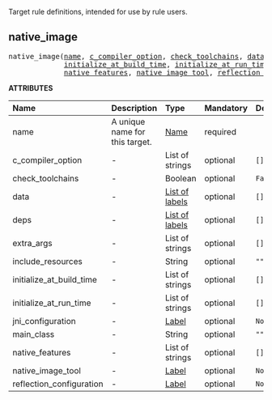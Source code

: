 <!-- Generated with Stardoc: http://skydoc.bazel.build -->

Target rule definitions, intended for use by rule users.

<a id="native_image"></a>

## native_image

<pre>
native_image(<a href="#native_image-name">name</a>, <a href="#native_image-c_compiler_option">c_compiler_option</a>, <a href="#native_image-check_toolchains">check_toolchains</a>, <a href="#native_image-data">data</a>, <a href="#native_image-deps">deps</a>, <a href="#native_image-extra_args">extra_args</a>, <a href="#native_image-include_resources">include_resources</a>,
             <a href="#native_image-initialize_at_build_time">initialize_at_build_time</a>, <a href="#native_image-initialize_at_run_time">initialize_at_run_time</a>, <a href="#native_image-jni_configuration">jni_configuration</a>, <a href="#native_image-main_class">main_class</a>,
             <a href="#native_image-native_features">native_features</a>, <a href="#native_image-native_image_tool">native_image_tool</a>, <a href="#native_image-reflection_configuration">reflection_configuration</a>)
</pre>

**ATTRIBUTES**

| Name                                                                       | Description                    | Type                                                                | Mandatory | Default            |
| :------------------------------------------------------------------------- | :----------------------------- | :------------------------------------------------------------------ | :-------- | :----------------- |
| <a id="native_image-name"></a>name                                         | A unique name for this target. | <a href="https://bazel.build/concepts/labels#target-names">Name</a> | required  |                    |
| <a id="native_image-c_compiler_option"></a>c_compiler_option               | -                              | List of strings                                                     | optional  | <code>[]</code>    |
| <a id="native_image-check_toolchains"></a>check_toolchains                 | -                              | Boolean                                                             | optional  | <code>False</code> |
| <a id="native_image-data"></a>data                                         | -                              | <a href="https://bazel.build/concepts/labels">List of labels</a>    | optional  | <code>[]</code>    |
| <a id="native_image-deps"></a>deps                                         | -                              | <a href="https://bazel.build/concepts/labels">List of labels</a>    | optional  | <code>[]</code>    |
| <a id="native_image-extra_args"></a>extra_args                             | -                              | List of strings                                                     | optional  | <code>[]</code>    |
| <a id="native_image-include_resources"></a>include_resources               | -                              | String                                                              | optional  | <code>""</code>    |
| <a id="native_image-initialize_at_build_time"></a>initialize_at_build_time | -                              | List of strings                                                     | optional  | <code>[]</code>    |
| <a id="native_image-initialize_at_run_time"></a>initialize_at_run_time     | -                              | List of strings                                                     | optional  | <code>[]</code>    |
| <a id="native_image-jni_configuration"></a>jni_configuration               | -                              | <a href="https://bazel.build/concepts/labels">Label</a>             | optional  | <code>None</code>  |
| <a id="native_image-main_class"></a>main_class                             | -                              | String                                                              | optional  | <code>""</code>    |
| <a id="native_image-native_features"></a>native_features                   | -                              | List of strings                                                     | optional  | <code>[]</code>    |
| <a id="native_image-native_image_tool"></a>native_image_tool               | -                              | <a href="https://bazel.build/concepts/labels">Label</a>             | optional  | <code>None</code>  |
| <a id="native_image-reflection_configuration"></a>reflection_configuration | -                              | <a href="https://bazel.build/concepts/labels">Label</a>             | optional  | <code>None</code>  |
